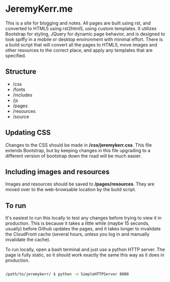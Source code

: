

# JeremyKerr.me

This is a site for blogging and notes. All pages are built using rst, and converted to HTML5 using rst2html5, using custom templates. It utilizes Bootstrap for styling, JQuery for dynamic page behavior, and is designed to look spiffy in a mobile or desktop environment with minimal effort. There is a build script that will convert all the pages to HTML5, move images and other resources to the correct place, and apply any templates that are specified.

## Structure

- /css
- /fonts
- /includes
- /js
- /pages
- /resources
- /source

## Updating CSS

Changes to the CSS should be made in **/css/jeremykerr.css**. This file extends Bootstrap, but by keeping changes in this file upgrading to a different version of bootstrap down the road will be much easier.

## Including images and resources

Images and resources should be saved to **/pages/resources**. They are moved over to the web-browsable location by the build script.

## To run

It's easiest to run this locally to test any changes before trying to view it in production. This is because it takes a little while (maybe 15 seconds, usually) before Github updates the pages, and it takes longer to invalidate the CloudFront cache (several hours, unless you log in and manually invalidate the cache).

To run locally, open a bash terminal and just use a python HTTP server. The page is fully static, so it should work exactly the same this way as it does in production.

```bash

/path/to/jeremykerr/ $ python -m SimpleHTTPServer 8000

```


